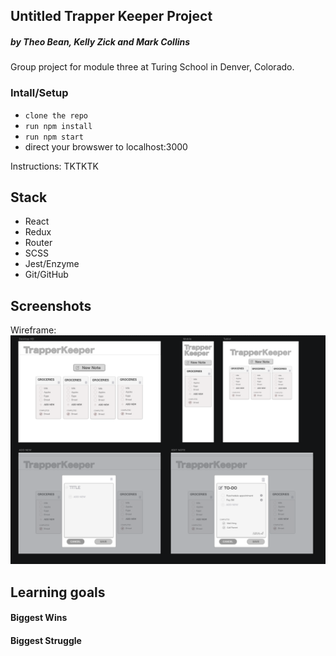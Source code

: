 ## Untitled Trapper Keeper Project

##### by Theo Bean, Kelly Zick and Mark Collins

Group project for module three at Turing School in Denver, Colorado. 

### Intall/Setup

- `clone the repo`
- `run npm install`
- `run npm start`
- direct your browswer to localhost:3000

Instructions: TKTKTK

## Stack
- React
- Redux
- Router
- SCSS
- Jest/Enzyme
- Git/GitHub

## Screenshots

Wireframe: 
![Created using Sketch](src/images/wireframe.png)

## Learning goals


#### Biggest Wins


#### Biggest Struggle
